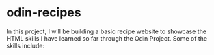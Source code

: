 # odin-recipes

In this project, I will be building a basic recipe website to showcase the HTML skills I have learned so far through the 
Odin Project. Some of the skills include:
